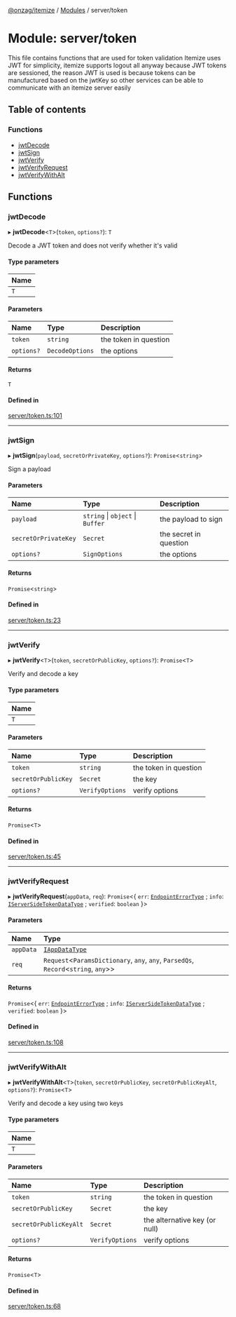 [@onzag/itemize](../README.md) / [Modules](../modules.md) / server/token

# Module: server/token

This file contains functions that are used for token validation
Itemize uses JWT for simplicity, itemize supports logout all anyway
because JWT tokens are sessioned, the reason JWT is used is because
tokens can be manufactured based on the jwtKey so other services
can be able to communicate with an itemize server easily

## Table of contents

### Functions

- [jwtDecode](server_token.md#jwtdecode)
- [jwtSign](server_token.md#jwtsign)
- [jwtVerify](server_token.md#jwtverify)
- [jwtVerifyRequest](server_token.md#jwtverifyrequest)
- [jwtVerifyWithAlt](server_token.md#jwtverifywithalt)

## Functions

### jwtDecode

▸ **jwtDecode**\<`T`\>(`token`, `options?`): `T`

Decode a JWT token and does not verify whether it's valid

#### Type parameters

| Name |
| :------ |
| `T` |

#### Parameters

| Name | Type | Description |
| :------ | :------ | :------ |
| `token` | `string` | the token in question |
| `options?` | `DecodeOptions` | the options |

#### Returns

`T`

#### Defined in

[server/token.ts:101](https://github.com/onzag/itemize/blob/73e0c39e/server/token.ts#L101)

___

### jwtSign

▸ **jwtSign**(`payload`, `secretOrPrivateKey`, `options?`): `Promise`\<`string`\>

Sign a payload

#### Parameters

| Name | Type | Description |
| :------ | :------ | :------ |
| `payload` | `string` \| `object` \| `Buffer` | the payload to sign |
| `secretOrPrivateKey` | `Secret` | the secret in question |
| `options?` | `SignOptions` | the options |

#### Returns

`Promise`\<`string`\>

#### Defined in

[server/token.ts:23](https://github.com/onzag/itemize/blob/73e0c39e/server/token.ts#L23)

___

### jwtVerify

▸ **jwtVerify**\<`T`\>(`token`, `secretOrPublicKey`, `options?`): `Promise`\<`T`\>

Verify and decode a key

#### Type parameters

| Name |
| :------ |
| `T` |

#### Parameters

| Name | Type | Description |
| :------ | :------ | :------ |
| `token` | `string` | the token in question |
| `secretOrPublicKey` | `Secret` | the key |
| `options?` | `VerifyOptions` | verify options |

#### Returns

`Promise`\<`T`\>

#### Defined in

[server/token.ts:45](https://github.com/onzag/itemize/blob/73e0c39e/server/token.ts#L45)

___

### jwtVerifyRequest

▸ **jwtVerifyRequest**(`appData`, `req`): `Promise`\<\{ `err`: [`EndpointErrorType`](base_errors.md#endpointerrortype) ; `info`: [`IServerSideTokenDataType`](../interfaces/server_resolvers_basic.IServerSideTokenDataType.md) ; `verified`: `boolean`  }\>

#### Parameters

| Name | Type |
| :------ | :------ |
| `appData` | [`IAppDataType`](../interfaces/server.IAppDataType.md) |
| `req` | `Request`\<`ParamsDictionary`, `any`, `any`, `ParsedQs`, `Record`\<`string`, `any`\>\> |

#### Returns

`Promise`\<\{ `err`: [`EndpointErrorType`](base_errors.md#endpointerrortype) ; `info`: [`IServerSideTokenDataType`](../interfaces/server_resolvers_basic.IServerSideTokenDataType.md) ; `verified`: `boolean`  }\>

#### Defined in

[server/token.ts:108](https://github.com/onzag/itemize/blob/73e0c39e/server/token.ts#L108)

___

### jwtVerifyWithAlt

▸ **jwtVerifyWithAlt**\<`T`\>(`token`, `secretOrPublicKey`, `secretOrPublicKeyAlt`, `options?`): `Promise`\<`T`\>

Verify and decode a key using two keys

#### Type parameters

| Name |
| :------ |
| `T` |

#### Parameters

| Name | Type | Description |
| :------ | :------ | :------ |
| `token` | `string` | the token in question |
| `secretOrPublicKey` | `Secret` | the key |
| `secretOrPublicKeyAlt` | `Secret` | the alternative key (or null) |
| `options?` | `VerifyOptions` | verify options |

#### Returns

`Promise`\<`T`\>

#### Defined in

[server/token.ts:68](https://github.com/onzag/itemize/blob/73e0c39e/server/token.ts#L68)
